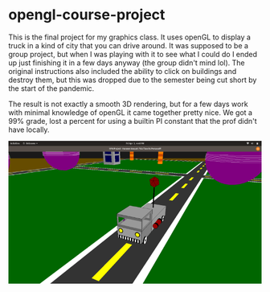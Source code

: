# opengl-course-project

This is the final project for my graphics class. It uses openGL to display a truck in a kind of city that you can drive around. It was supposed to be a group project, but when I was playing with it to see what I could do I ended up just finishing it in a few days anyway (the group didn't mind lol). The original instructions also included the ability to click on buildings and destroy them, but this was dropped due to the semester being cut short by the start of the pandemic.

The result is not exactly a smooth 3D rendering, but for a few days work with minimal knowledge of openGL it came together pretty nice. We got a 99% grade, lost a percent for using a builtin PI constant that the prof didn't have locally.

![a basic 3D hummer driving around on some roads](ss-graphics-project.webp)
